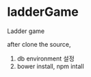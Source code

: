 # ladderGame
Ladder game 

after clone the source, 

1. db environment 설정
2. bower install, npm intall 
